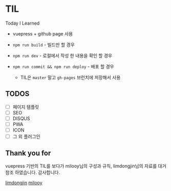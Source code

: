 # TIL

Today I Learned

- vuepress + github page 사용

- `npm run build` - 빌드만 할 경우
- `npm run dev` - 로컬에서 작성 한 내용을 확인 할 경우
- `npm run commit && npm run deploy` - 배포 할 경우
  - TIL은 `master` 말고 `gh-pages` 브런치에 저장해서 사용

## TODOS

- [ ] 페이지 템플릿
- [ ] SEO
- [ ] DISQUS
- [ ] PWA
- [ ] ICON
- [ ] 그 외 플러그인

## Thank you for

vuepress 기반의 TIL를 보다가
milooy님의 구성과 규칙,
limdongjin님의 자료를
대거 참조 하였습니다.
감사합니다.

[limdongjin](https://limdongjin.github.io/)
[milooy](https://github.com/milooy/TIL)
